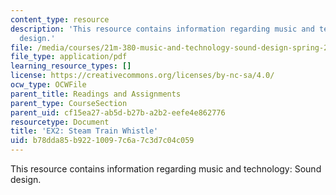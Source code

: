 ```yaml
---
content_type: resource
description: 'This resource contains information regarding music and technology: Sound
  design.'
file: /media/courses/21m-380-music-and-technology-sound-design-spring-2016/b78dda85b92210097c6a7c3d7c04c059_MIT21M_380S16_assn_ex2.pdf
file_type: application/pdf
learning_resource_types: []
license: https://creativecommons.org/licenses/by-nc-sa/4.0/
ocw_type: OCWFile
parent_title: Readings and Assignments
parent_type: CourseSection
parent_uid: cf15ea27-ab5d-b27b-a2b2-eefe4e862776
resourcetype: Document
title: 'EX2: Steam Train Whistle'
uid: b78dda85-b922-1009-7c6a-7c3d7c04c059
---
```

This resource contains information regarding music and technology: Sound design.